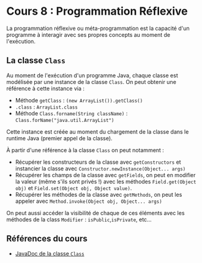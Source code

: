 # Cours 8 : Programmation Réflexive

La programmation réflexive ou méta-programmation est la capacité d'un programme à interagir avec ses propres concepts au moment de l'exécution.

## La classe `Class`

Au moment de l'exécution d'un programme Java, chaque classe est modélisée par une instance de la classe `Class`. On peut obtenir une référence à cette instance via : 

- Méthode `getClass` : `(new ArrayList()).getClass()`
- `.class` : `ArrayList.class`
- Méthode `Class.forname(String className)` : `Class.forName("java.util.ArrayList")`

Cette instance est créée au moment du chargement de la classe dans le runtime Java (premier appel de la classe).

À partir d'une référence à la classe `Class` on peut notamment : 

- Récupérer les constructeurs de la classe avec `getConstructors` et instancier la classe avec `Constructor.newInstance(Object... args)`
- Récupérer les champs de la classe avec `getFields`, on peut en modifier la valeur (même s'ils sont privés !) avec les méthodes `Field.get(Object obj)` et `Field.set(Object obj, Object value)`.
- Récupérer les méthodes de la classe avec `getMethods`, on peut les appeler avec `Method.invoke(Object obj, Object... args)`

On peut aussi accéder la visibilité de chaque de ces éléments avec les méthodes de la class `Modifier` : `isPublic`,`isPrivate`, etc...

## Références du cours 

- [JavaDoc de la classe `Class`](https://docs.oracle.com/javase/8/docs/api/java/lang/Class.html)